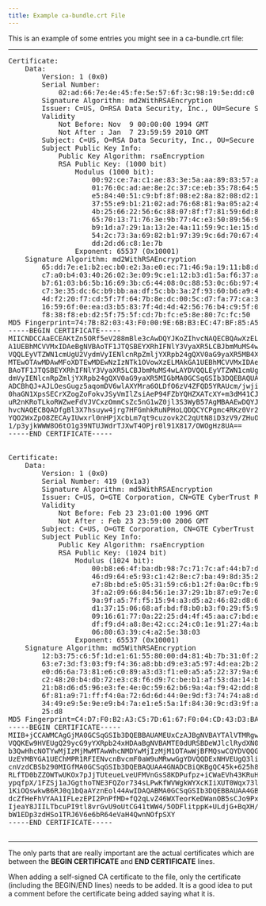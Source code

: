 ```yaml
---
title: Example ca-bundle.crt File
---
```


This is an example of some entries you might see in a ca-bundle.crt file:

<hr>

<pre>
Certificate:
    Data:
        Version: 1 (0x0)
        Serial Number:
            02:ad:66:7e:4e:45:fe:5e:57:6f:3c:98:19:5e:dd:c0
        Signature Algorithm: md2WithRSAEncryption
        Issuer: C=US, O=RSA Data Security, Inc., OU=Secure Server Certification Authority
        Validity
            Not Before: Nov  9 00:00:00 1994 GMT
            Not After : Jan  7 23:59:59 2010 GMT
        Subject: C=US, O=RSA Data Security, Inc., OU=Secure Server Certification Authority
        Subject Public Key Info:
            Public Key Algorithm: rsaEncryption
            RSA Public Key: (1000 bit)
                Modulus (1000 bit):
                    00:92:ce:7a:c1:ae:83:3e:5a:aa:89:83:57:ac:25:
                    01:76:0c:ad:ae:8e:2c:37:ce:eb:35:78:64:54:03:
                    e5:84:40:51:c9:bf:8f:08:e2:8a:82:08:d2:16:86:
                    37:55:e9:b1:21:02:ad:76:68:81:9a:05:a2:4b:c9:
                    4b:25:66:22:56:6c:88:07:8f:f7:81:59:6d:84:07:
                    65:70:13:71:76:3e:9b:77:4c:e3:50:89:56:98:48:
                    b9:1d:a7:29:1a:13:2e:4a:11:59:9c:1e:15:d5:49:
                    54:2c:73:3a:69:82:b1:97:39:9c:6d:70:67:48:e5:
                    dd:2d:d6:c8:1e:7b
                Exponent: 65537 (0x10001)
    Signature Algorithm: md2WithRSAEncryption
        65:dd:7e:e1:b2:ec:b0:e2:3a:e0:ec:71:46:9a:19:11:b8:d3:
        c7:a0:b4:03:40:26:02:3e:09:9c:e1:12:b3:d1:5a:f6:37:a5:
        b7:61:03:b6:5b:16:69:3b:c6:44:08:0c:88:53:0c:6b:97:49:
        c7:3e:35:dc:6c:b9:bb:aa:df:5c:bb:3a:2f:93:60:b6:a9:4b:
        4d:f2:20:f7:cd:5f:7f:64:7b:8e:dc:00:5c:d7:fa:77:ca:39:
        16:59:6f:0e:ea:d3:b5:83:7f:4d:4d:42:56:76:b4:c9:5f:04:
        f8:38:f8:eb:d2:5f:75:5f:cd:7b:fc:e5:8e:80:7c:fc:50
MD5 Fingerprint=74:7B:82:03:43:F0:00:9E:6B:B3:EC:47:BF:85:A5:93
-----BEGIN CERTIFICATE-----
MIICNDCCAaECEAKtZn5ORf5eV288mBle3cAwDQYJKoZIhvcNAQECBQAwXzELMAkG
A1UEBhMCVVMxIDAeBgNVBAoTF1JTQSBEYXRhIFNlY3VyaXR5LCBJbmMuMS4wLAYD
VQQLEyVTZWN1cmUgU2VydmVyIENlcnRpZmljYXRpb24gQXV0aG9yaXR5MB4XDTk0
MTEwOTAwMDAwMFoXDTEwMDEwNzIzNTk1OVowXzELMAkGA1UEBhMCVVMxIDAeBgNV
BAoTF1JTQSBEYXRhIFNlY3VyaXR5LCBJbmMuMS4wLAYDVQQLEyVTZWN1cmUgU2Vy
dmVyIENlcnRpZmljYXRpb24gQXV0aG9yaXR5MIGbMA0GCSqGSIb3DQEBAQUAA4GJ
ADCBhQJ+AJLOesGugz5aqomDV6wlAXYMra6OLDfO6zV4ZFQD5YRAUcm/jwjiioII
0haGN1XpsSECrXZogZoFokvJSyVmIlZsiAeP94FZbYQHZXATcXY+m3dM41CJVphI
uR2nKRoTLkoRWZweFdVJVCxzOmmCsZc5nG1wZ0jl3S3WyB57AgMBAAEwDQYJKoZI
hvcNAQECBQADfgBl3X7hsuyw4jrg7HFGmhkRuNPHoLQDQCYCPgmc4RKz0Vr2N6W3
YQO2WxZpO8ZECAyIUwxrl0nHPjXcbLm7qt9cuzovk2C2qUtN8iD3zV9/ZHuO3ABc
1/p3yjkWWW8O6tO1g39NTUJWdrTJXwT4OPjr0l91X817/OWOgHz8UA==
-----END CERTIFICATE-----


Certificate:
    Data:
        Version: 1 (0x0)
        Serial Number: 419 (0x1a3)
        Signature Algorithm: md5WithRSAEncryption
        Issuer: C=US, O=GTE Corporation, CN=GTE CyberTrust Root
        Validity
            Not Before: Feb 23 23:01:00 1996 GMT
            Not After : Feb 23 23:59:00 2006 GMT
        Subject: C=US, O=GTE Corporation, CN=GTE CyberTrust Root
        Subject Public Key Info:
            Public Key Algorithm: rsaEncryption
            RSA Public Key: (1024 bit)
                Modulus (1024 bit):
                    00:b8:e6:4f:ba:db:98:7c:71:7c:af:44:b7:d3:0f:
                    46:d9:64:e5:93:c1:42:8e:c7:ba:49:8d:35:2d:7a:
                    e7:8b:bd:e5:05:31:59:c6:b1:2f:0a:0c:fb:9f:a7:
                    3f:a2:09:66:84:56:1e:37:29:1b:87:e9:7e:0c:ca:
                    9a:9f:a5:7f:f5:15:94:a3:d5:a2:46:82:d8:68:4c:
                    d1:37:15:06:68:af:bd:f8:b0:b3:f0:29:f5:95:5a:
                    09:16:61:77:0a:22:25:d4:4f:45:aa:c7:bd:e5:96:
                    df:f9:d4:a8:8e:42:cc:24:c0:1e:91:27:4a:b5:6d:
                    06:80:63:39:c4:a2:5e:38:03
                Exponent: 65537 (0x10001)
    Signature Algorithm: md5WithRSAEncryption
        12:b3:75:c6:5f:1d:e1:61:55:80:00:d4:81:4b:7b:31:0f:23:
        63:e7:3d:f3:03:f9:f4:36:a8:bb:d9:e3:a5:97:4d:ea:2b:29:
        e0:d6:6a:73:81:e6:c0:89:a3:d3:f1:e0:a5:a5:22:37:9a:63:
        c2:48:20:b4:db:72:e3:c8:f6:d9:7c:be:b1:af:53:da:14:b4:
        21:b8:d6:d5:96:e3:fe:4e:0c:59:62:b6:9a:4a:f9:42:dd:8c:
        6f:81:a9:71:ff:f4:0a:72:6d:6d:44:0e:9d:f3:74:74:a8:d5:
        34:49:e9:5e:9e:e9:b4:7a:e1:e5:5a:1f:84:30:9c:d3:9f:a5:
        25:d8
MD5 Fingerprint=C4:D7:F0:B2:A3:C5:7D:61:67:F0:04:CD:43:D3:BA:58
-----BEGIN CERTIFICATE-----
MIIB+jCCAWMCAgGjMA0GCSqGSIb3DQEBBAUAMEUxCzAJBgNVBAYTAlVTMRgwFgYD
VQQKEw9HVEUgQ29ycG9yYXRpb24xHDAaBgNVBAMTE0dURSBDeWJlclRydXN0IFJv
b3QwHhcNOTYwMjIzMjMwMTAwWhcNMDYwMjIzMjM1OTAwWjBFMQswCQYDVQQGEwJV
UzEYMBYGA1UEChMPR1RFIENvcnBvcmF0aW9uMRwwGgYDVQQDExNHVEUgQ3liZXJU
cnVzdCBSb290MIGfMA0GCSqGSIb3DQEBAQUAA4GNADCBiQKBgQC45k+625h8cXyv
RLfTD0bZZOWTwUKOx7pJjTUteueLveUFMVnGsS8KDPufpz+iCWaEVh43KRuH6X4M
ypqfpX/1FZSj1aJGgthoTNE3FQZor734sLPwKfWVWgkWYXcKIiXUT0Wqx73llt/5
1KiOQswkwB6RJ0q1bQaAYznEol44AwIDAQABMA0GCSqGSIb3DQEBBAUAA4GBABKz
dcZfHeFhVYAA1IFLezEPI2PnPfMD+fQ2qLvZ46WXTeorKeDWanOB5sCJo9Px4KWl
IjeaY8JIILTbcuPI9tl8vrGvU9oUtCG41tWW4/5ODFlitppK+ULdjG+BqXH/9Apy
bW1EDp3zdHSo1TRJ6V6e6bR64eVaH4QwnNOfpSXY
-----END CERTIFICATE-----

</pre>

<hr>

The only parts that are really important are the actual certificates which are
between the **BEGIN CERTIFICATE** and **END CERTIFICATE** lines.

When adding a self-signed CA certificate to the file, only the certificate (including
the BEGIN/END lines) needs to be added. It is a good idea to put a comment before
the certificate being added saying what it is.
